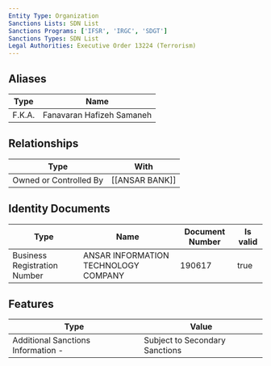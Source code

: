 ```yaml
---
Entity Type: Organization
Sanctions Lists: SDN List
Sanctions Programs: ['IFSR', 'IRGC', 'SDGT']
Sanctions Types: SDN List
Legal Authorities: Executive Order 13224 (Terrorism)
---
```


## Aliases
| Type  | Name      | 
|-------|-----------|
| F.K.A. | Fanavaran Hafizeh Samaneh |

## Relationships
| Type  | With      | 
|-------|-----------|
| Owned or Controlled By | [[ANSAR BANK]] |

## Identity Documents
| Type  | Name      | Document Number | Is valid |
|-------|-----------|-----------------|----------|
| Business Registration Number | ANSAR INFORMATION TECHNOLOGY COMPANY | 190617 | true |

## Features
| Type  | Value      |
|-------|------------|
| Additional Sanctions Information - | Subject to Secondary Sanctions |
